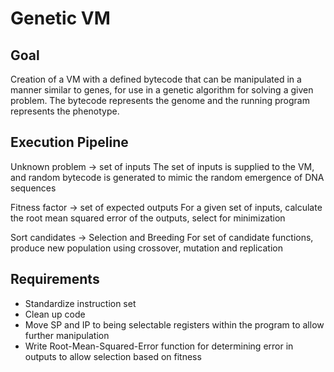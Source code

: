 # Genetic VM

## Goal
Creation of a VM with a defined bytecode that can be manipulated in a manner similar to genes, for use in a genetic algorithm for solving a given problem. The bytecode represents the genome and the running program represents the phenotype.

## Execution Pipeline

Unknown problem -> set of inputs
The set of inputs is supplied to the VM, and random bytecode is generated to mimic the random emergence of DNA sequences

Fitness factor -> set of expected outputs
For a given set of inputs, calculate the root mean squared error of the outputs, select for minimization

Sort candidates -> Selection and Breeding
For set of candidate functions, produce new population using crossover, mutation and replication

## Requirements
* Standardize instruction set
* Clean up code
* Move SP and IP to being selectable registers within the program to allow further manipulation
* Write Root-Mean-Squared-Error function for determining error in outputs to allow selection based on fitness
